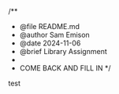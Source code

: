 /**
 * @file README.md
 * @author Sam Emison
 * @date 2024-11-06
 * @brief Library Assignment
 * 
 * COME BACK AND FILL IN
 */

test